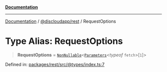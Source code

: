 [**Documentation**](../../../README.md)

***

[Documentation](../../../packages.md) / [@discloudapp/rest](../README.md) / RequestOptions

# Type Alias: RequestOptions

> **RequestOptions** = [`NonNullable`](https://www.typescriptlang.org/docs/handbook/utility-types.html#nonnullabletype)\<[`Parameters`](https://www.typescriptlang.org/docs/handbook/utility-types.html#parameterstype)\<*typeof* `fetch`\>\[`1`\]\>

Defined in: [packages/rest/src/@types/index.ts:7](https://github.com/discloud/discloud.app/blob/5b4e3fe9c701f0b4f5ffa4246f463403d1e47fa1/packages/rest/src/@types/index.ts#L7)
